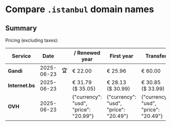 # Compare `.istanbul` domain names

## Summary

Pricing (excluding taxes):

| Service | Date |  | / Renewed year | First year | Transfer | Restoration |
|--|--|--|--|--|--|--|
| **Gandi** | 2025-06-23 | 🏆 | € 22.00 | € 25.96 | € 60.00 | € 94.36 |
| **Internet.bs** | 2025-06-23 |  | € 31.79<br>($ 35.05) | € 28.13<br>($ 30.99) | € 30.85<br>($ 33.99) | € 127.15<br>($ 140.09) |
| **OVH** | 2025-06-23 |  | {"currency": "usd", "price": "20.99"} | {"currency": "usd", "price": "20.49"} | {"currency": "usd", "price": "20.49"} |  |
